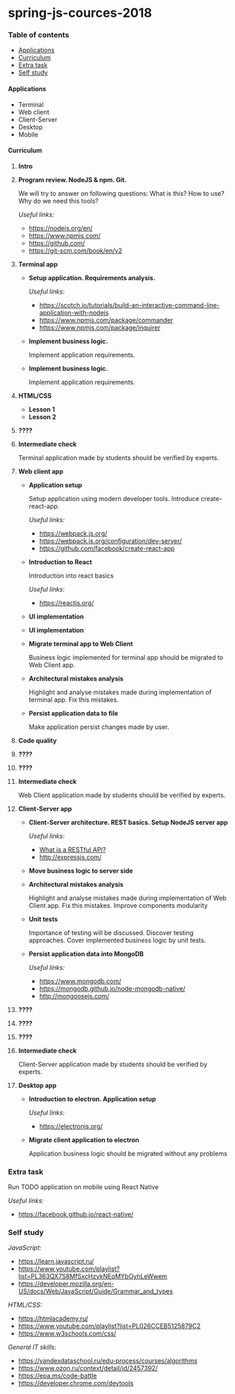 # spring-js-cources-2018

### Table of contents

* [Applications](#applications)
* [Curriculum](#curriculum)
* [Extra task](#extra-task)
* [Self study](#self-study)

#### Applications

* Terminal
* Web client
* Client-Server
* Desktop
* Mobile

#### Curriculum

1. **Intro**

2. **Program review. NodeJS & npm. Git.**
    
    We will try to answer on following questions: What is this? How to use? Why do we need this tools? 

    *Useful links:*
    - https://nodejs.org/en/
    - https://www.npmjs.com/
    - https://github.com/
    - https://git-scm.com/book/en/v2

3. **Terminal app**

    * **Setup application. Requirements analysis.**
    
        *Useful links:*
        - https://scotch.io/tutorials/build-an-interactive-command-line-application-with-nodejs
        - https://www.npmjs.com/package/commander
        - https://www.npmjs.com/package/inquirer

    * **Implement business logic.**

        Implement application requirements.

    * **Implement business logic.**

        Implement application requirements.

4. **HTML/CSS**
    
    * **Lesson 1**
    * **Lesson 2**

5. **????**

6. **Intermediate check**

    Terminal application made by students should be verified by experts.

7. **Web client app**

    * **Application setup**

        Setup application using modern developer tools. Introduce create-react-app.

        *Useful links:*
        - https://webpack.js.org/
        - https://webpack.js.org/configuration/dev-server/
        - https://github.com/facebook/create-react-app

    * **Introduction to React**

        Introduction into react basics
        
        *Useful links:*
        - https://reactjs.org/

    * **UI implementation**

    * **UI implementation**

    * **Migrate terminal app to Web Client**

        Business logic implemented for terminal app should be migrated to Web Client app.

    * **Architectural mistakes analysis**
    
        Highlight and analyse mistakes made during implementation of terminal app. Fix this mistakes.

    * **Persist application data to file**
    
        Make application persist changes made by user.

8. **Code quality**

9. **????**

10. **????**

11. **Intermediate check**

    Web Client application made by students should be verified by experts.

12. **Сlient-Server app**

    * **Client-Server architecture. REST basics. Setup NodeJS server app**

        *Useful links:*
        - [What is a RESTful API?](https://medium.com/@lazlojuly/what-is-a-restful-api-fabb8dc2afeb)
        - http://expressjs.com/

    * **Move business logic to server side**
    
    * **Architectural mistakes analysis**
                
        Highlight and analyse mistakes made during implementation of Web Client app. Fix this mistakes. Improve components modularity

    * **Unit tests**

        Importance of testing will be discussed. Discover testing approaches. Cover implemented business logic by unit tests.
    
    * **Persist application data into MongoDB**
    
        *Useful links:*
        - https://www.mongodb.com/
        - https://mongodb.github.io/node-mongodb-native/
        - http://mongoosejs.com/

13. **????**

14. **????**

15. **????**

16. **Intermediate check**

    Client-Server application made by students should be verified by experts.

17. **Desktop app**

    * **Introduction to electron. Application setup**

        *Useful links:*
        - https://electronjs.org/

    * **Migrate client application to electron**

        Application business logic should be migrated without any problems

### Extra task
Run TODO application on mobile using React Native

*Useful links:*
* https://facebook.github.io/react-native/

### Self study

*JavaScript:*
- https://learn.javascript.ru/
- https://www.youtube.com/playlist?list=PL363QX7S8MfSxcHzvkNEqMYbOyhLeWwem
- https://developer.mozilla.org/en-US/docs/Web/JavaScript/Guide/Grammar_and_types

*HTML/CSS:*
- https://htmlacademy.ru/
- https://www.youtube.com/playlist?list=PL026CCEB5125879C2
- https://www.w3schools.com/css/

*General IT skills:*
- https://yandexdataschool.ru/edu-process/courses/algorithms
- https://www.ozon.ru/context/detail/id/2457392/
- https://epa.ms/code-battle
- https://developer.chrome.com/devtools
